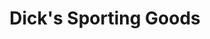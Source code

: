 ---
title: "Dick's Sporting Goods"
url: /san-diego/dicks-sporting-goods-sports-arena-boulevard/
shop: Sport
---